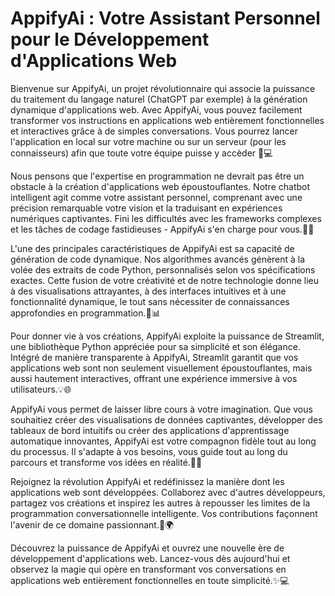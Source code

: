 # AppifyAi : Votre Assistant Personnel pour le Développement d'Applications Web

Bienvenue sur AppifyAi, un projet révolutionnaire qui associe la puissance du traitement du langage naturel (ChatGPT par exemple) à la génération dynamique d'applications web. Avec AppifyAi, vous pouvez facilement transformer vos instructions en applications web entièrement fonctionnelles et interactives grâce à de simples conversations. Vous pourrez lancer l'application en local sur votre machine ou sur un serveur (pour les connaisseurs) afin que toute votre équipe puisse y accèder 💬💻

Nous pensons que l'expertise en programmation ne devrait pas être un obstacle à la création d'applications web époustouflantes. Notre chatbot intelligent agit comme votre assistant personnel, comprenant avec une précision remarquable votre vision et la traduisant en expériences numériques captivantes. Fini les difficultés avec les frameworks complexes et les tâches de codage fastidieuses - AppifyAi s'en charge pour vous.🚀✨

L'une des principales caractéristiques de AppifyAi est sa capacité de génération de code dynamique. Nos algorithmes avancés génèrent à la volée des extraits de code Python, personnalisés selon vos spécifications exactes. Cette fusion de votre créativité et de notre technologie donne lieu à des visualisations attrayantes, à des interfaces intuitives et à une fonctionnalité dynamique, le tout sans nécessiter de connaissances approfondies en programmation.🎨📊

Pour donner vie à vos créations, AppifyAi exploite la puissance de Streamlit, une bibliothèque Python appréciée pour sa simplicité et son élégance. Intégré de manière transparente à AppifyAi, Streamlit garantit que vos applications web sont non seulement visuellement époustouflantes, mais aussi hautement interactives, offrant une expérience immersive à vos utilisateurs.💡🌐

AppifyAi vous permet de laisser libre cours à votre imagination. Que vous souhaitiez créer des visualisations de données captivantes, développer des tableaux de bord intuitifs ou créer des applications d'apprentissage automatique innovantes, AppifyAi est votre compagnon fidèle tout au long du processus. Il s'adapte à vos besoins, vous guide tout au long du parcours et transforme vos idées en réalité.🎉🤝

Rejoignez la révolution AppifyAi et redéfinissez la manière dont les applications web sont développées. Collaborez avec d'autres développeurs, partagez vos créations et inspirez les autres à repousser les limites de la programmation conversationnelle intelligente. Vos contributions façonnent l'avenir de ce domaine passionnant.🔗🌍

Découvrez la puissance de AppifyAi et ouvrez une nouvelle ère de développement d'applications web. Lancez-vous dès aujourd'hui et observez la magie qui opère en transformant vos conversations en applications web entièrement fonctionnelles en toute simplicité.✨💻